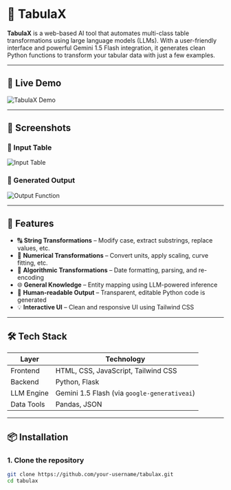 # 🌟 TabulaX

**TabulaX** is a web-based AI tool that automates multi-class table transformations using large language models (LLMs). With a user-friendly interface and powerful Gemini 1.5 Flash integration, it generates clean Python functions to transform your tabular data with just a few examples.

---

## 🎥 Live Demo

![TabulaX Demo](assets/demo.gif)

---

## 📸 Screenshots

### 🔹 Input Table
![Input Table](assets/input_table.png)

### 🔹 Generated Output
![Output Function](assets/output_transformation.png)

---

## 🚀 Features

- 🔠 **String Transformations** – Modify case, extract substrings, replace values, etc.
- 🔢 **Numerical Transformations** – Convert units, apply scaling, curve fitting, etc.
- 📅 **Algorithmic Transformations** – Date formatting, parsing, and re-encoding
- 🌐 **General Knowledge** – Entity mapping using LLM-powered inference
- 🧾 **Human-readable Output** – Transparent, editable Python code is generated
- 💡 **Interactive UI** – Clean and responsive UI using Tailwind CSS

---

## 🛠 Tech Stack

| Layer        | Technology                         |
|--------------|------------------------------------|
| Frontend     | HTML, CSS, JavaScript, Tailwind CSS|
| Backend      | Python, Flask                      |
| LLM Engine   | Gemini 1.5 Flash (via `google-generativeai`) |
| Data Tools   | Pandas, JSON                       |

---

## 📦 Installation

### 1. Clone the repository

```bash
git clone https://github.com/your-username/tabulax.git
cd tabulax
